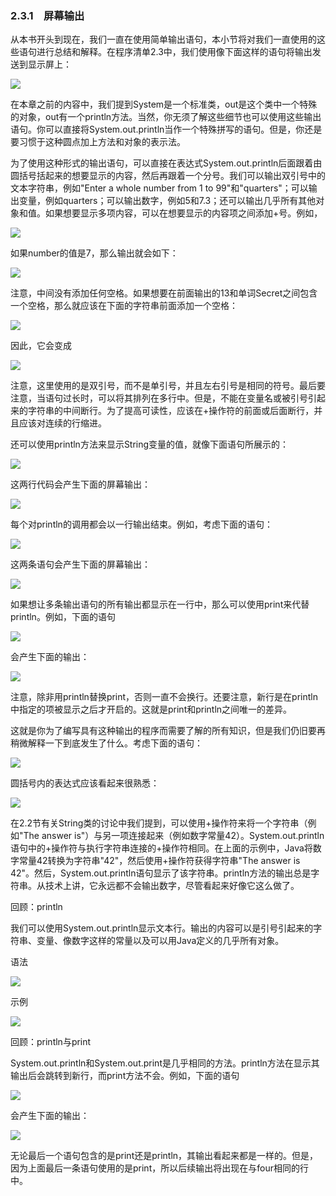   

### 2.3.1　屏幕输出

从本书开头到现在，我们一直在使用简单输出语句，本小节将对我们一直使用的这些语句进行总结和解释。在程序清单2.3中，我们使用像下面这样的语句将输出发送到显示屏上：

![](../Images/image09636.gif)

在本章之前的内容中，我们提到System是一个标准类，out是这个类中一个特殊的对象，out有一个println方法。当然，你无须了解这些细节也可以使用这些输出语句。你可以直接将System.out.println当作一个特殊拼写的语句。但是，你还是要习惯于这种圆点加上方法和对象的表示法。

为了使用这种形式的输出语句，可以直接在表达式System.out.println后面跟着由圆括号括起来的想要显示的内容，然后再跟着一个分号。我们可以输出双引号中的文本字符串，例如"Enter a whole number from 1 to 99"和"quarters"；可以输出变量，例如quarters；可以输出数字，例如5和7.3；还可以输出几乎所有其他对象和值。如果想要显示多项内容，可以在想要显示的内容项之间添加+号。例如，

![](../Images/image09637.gif)

如果number的值是7，那么输出就会如下：

![](../Images/image09638.gif)

注意，中间没有添加任何空格。如果想要在前面输出的13和单词Secret之间包含一个空格，那么就应该在下面的字符串前面添加一个空格：

![](../Images/image09639.gif)

因此，它会变成

![](../Images/image09640.gif)

注意，这里使用的是双引号，而不是单引号，并且左右引号是相同的符号。最后要注意，当语句过长时，可以将其排列在多行中。但是，不能在变量名或被引号引起来的字符串的中间断行。为了提高可读性，应该在+操作符的前面或后面断行，并且应该对连续的行缩进。

还可以使用println方法来显示String变量的值，就像下面语句所展示的：

![](../Images/image09641.gif)

这两行代码会产生下面的屏幕输出：

![](../Images/image09642.gif)

每个对println的调用都会以一行输出结束。例如，考虑下面的语句：

![](../Images/image09643.gif)

这两条语句会产生下面的屏幕输出：

![](../Images/image09644.gif)

如果想让多条输出语句的所有输出都显示在一行中，那么可以使用print来代替println。例如，下面的语句

![](../Images/image09645.gif)

会产生下面的输出：

![](../Images/image09646.gif)

注意，除非用println替换print，否则一直不会换行。还要注意，新行是在println中指定的项被显示之后才开启的。这就是print和println之间唯一的差异。

这就是你为了编写具有这种输出的程序而需要了解的所有知识，但是我们仍旧要再稍微解释一下到底发生了什么。考虑下面的语句：

![](../Images/image09647.gif)

圆括号内的表达式应该看起来很熟悉：

![](../Images/image09648.gif)

在2.2节有关String类的讨论中我们提到，可以使用+操作符来将一个字符串（例如"The answer is"）与另一项连接起来（例如数字常量42）。System.out.println语句中的+操作符与执行字符串连接的+操作符相同。在上面的示例中，Java将数字常量42转换为字符串"42"，然后使用+操作符获得字符串"The answer is 42"。然后，System.out.println语句显示了该字符串。println方法的输出总是字符串。从技术上讲，它永远都不会输出数字，尽管看起来好像它这么做了。

回顾：println

我们可以使用System.out.println显示文本行。输出的内容可以是引号引起来的字符串、变量、像数字这样的常量以及可以用Java定义的几乎所有对象。

语法

![](../Images/image09649.gif)

示例

![](../Images/image09650.gif)

回顾：println与print

System.out.println和System.out.print是几乎相同的方法。println方法在显示其输出后会跳转到新行，而print方法不会。例如，下面的语句

![](../Images/image09651.gif)

会产生下面的输出：

![](../Images/image09652.gif)

无论最后一个语句包含的是print还是println，其输出看起来都是一样的。但是，因为上面最后一条语句使用的是print，所以后续输出将出现在与four相同的行中。